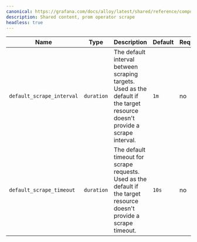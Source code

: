 ```yaml
---
canonical: https://grafana.com/docs/alloy/latest/shared/reference/components/prom-operator-scrape/
description: Shared content, prom operator scrape
headless: true
---
```


Name                      | Type       | Description                                                                                                                  | Default | Required
--------------------------|------------|------------------------------------------------------------------------------------------------------------------------------|---------|---------
`default_scrape_interval` | `duration` | The default interval between scraping targets. Used as the default if the target resource doesn't provide a scrape interval. | `1m`    | no
`default_scrape_timeout`  | `duration` | The default timeout for scrape requests. Used as the default if the target resource doesn't provide a scrape timeout.        | `10s`   | no
